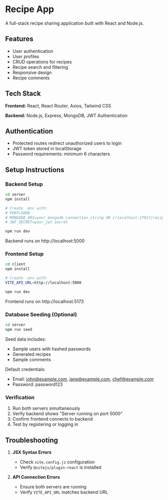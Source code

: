 # Recipe App

A full-stack recipe sharing application built with React and Node.js.

## Features

- User authentication
- User profiles
- CRUD operations for recipes
- Recipe search and filtering
- Responsive design
- Recipe comments

## Tech Stack

**Frontend:** React, React Router, Axios, Tailwind CSS

**Backend:** Node.js, Express, MongoDB, JWT Authentication

## Authentication

- Protected routes redirect unauthorized users to login
- JWT token stored in localStorage
- Password requirements: minimum 6 characters

## Setup Instructions

### Backend Setup

```bash
cd server
npm install

# Create .env with:
# PORT=5000
# MONGODB_URI=your_mongodb_connection_string OR //localhost:27017/recipe-app (running locally)
# JWT_SECRET=your_jwt_secret

npm run dev
```

Backend runs on http://localhost:5000

### Frontend Setup

```bash
cd client
npm install

# Create .env with:
VITE_API_URL=http://localhost:5000

npm run dev
```

Frontend runs on http://localhost:5173

### Database Seeding (Optional)

```bash
cd server
npm run seed
```

Seed data includes:

- Sample users with hashed passwords
- Generated recipes
- Sample comments

Default credentials:

- Email: john@example.com, jane@example.com, chef@example.com
- Password: password123

### Verification

1. Run both servers simultaneously
2. Verify backend shows "Server running on port 5000"
3. Confirm frontend connects to backend
4. Test by registering or logging in

## Troubleshooting

1. **JSX Syntax Errors**

   - Check `vite.config.js` configuration
   - Verify `@vitejs/plugin-react` is installed

2. **API Connection Errors**
   - Ensure both servers are running
   - Verify `VITE_API_URL` matches backend URL
